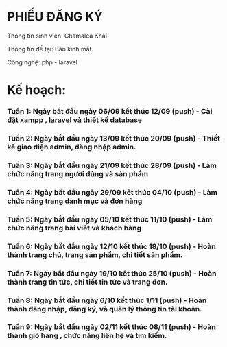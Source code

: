 # PHIẾU ĐĂNG KÝ

Thông tin sinh viên: Chamalea Khải

Thông tin đề tại: Bán kính mắt

Công nghệ: php - laravel

# Kế hoạch: 

### Tuần 1: Ngày bắt đầu ngày 06/09 kết thúc 12/09 (push) - Cài đặt xampp , laravel và thiết kế database
### Tuần 2: Ngày bắt đầu ngày 13/09 kết thúc 20/09 (push) - Thiết kế giao diện admin, đăng nhập admin.
### Tuần 3: Ngày bắt đầu ngày 21/09 kết thúc 28/09 (push) - Làm chức năng trang người dùng và sản phẩm
### Tuần 4: Ngày bắt đầu ngày 29/09 kết thúc 04/10 (push) - Làm chức năng trang danh mục và đơn hàng
### Tuần 5: Ngày bắt đầu ngày 05/10 kết thúc 11/10 (push) - Làm chức năng trang bài viết và khách hàng
### Tuần 6: Ngày bắt đầu ngày 12/10 kết thúc 18/10 (push) - Hoàn thành trang chủ, trang sản phẩm, chi tiết sản phẩm.
### Tuần 7: Ngày bắt đầu ngày 19/10 kết thúc 25/10 (push) - Hoàn thành trang tin tức, chi tiết tin tức và trang đơn.
### Tuần 8: Ngày bắt đầu ngày 6/10 kết thúc 1/11 (push) -   Hoàn thành đăng nhập, đăng ký, và quản lý thông tin tài khoản.
### Tuần 9: Ngày bắt đầu ngày 02/11 kết thúc 08/11 (push) - Hoàn thành  giỏ hàng , chức năng liên hệ và tìm kiếm.

